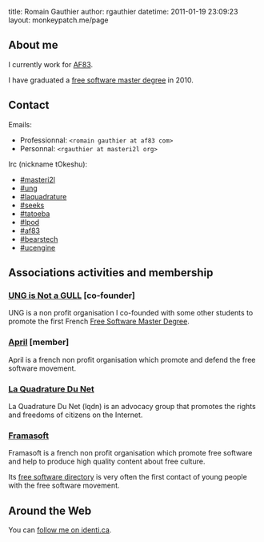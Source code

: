 title: Romain Gauthier
author: rgauthier
datetime: 2011-01-19 23:09:23
layout: monkeypatch.me/page

## About me

I currently work for [AF83](http://www.af83.com).

I have graduated a
[free software master degree](http://masteri2l.org) in 2010.

## Contact

Emails:

  - Professionnal: `<romain gauthier at af83 com>`
  - Personnal: `<rgauthier at masteri2l org>`

Irc (nickname tOkeshu):

  - [#masteri2l](irc://irc.freenode.org#masteri2l)
  - [#ung](irc://irc.freenode.org#ung)
  - [#laquadrature](irc://irc.freenode.org#laquadrature)
  - [#seeks](irc://irc.freenode.org#seeks)
  - [#tatoeba](irc://irc.freenode.org#tatoeba)
  - [#lpod](irc://irc.freenode.org#lpod)
  - [#af83](irc://irc.freenode.org#af83)
  - [#bearstech](irc://irc.freenode.org#bearstech)
  - [#ucengine](irc://irc.freenode.org#ucengine)

## Associations activities and membership

### [UNG is Not a GULL](http://masteri2l.org/ung/accueil) [co-founder]

UNG is a non profit organisation I co-founded with some other students
to promote the first French
[Free Software Master Degree](http://masteri2l.org).

### [April](http://april.org) [member]

April is a french non profit organisation which promote and defend the
free software movement.

### [La Quadrature Du Net](http://www.laquadrature.net/en/who-are-we)

La Quadrature Du Net (lqdn) is an advocacy group that promotes the
rights and freedoms of citizens on the Internet.

### [Framasoft](http://www.framasoft.net)

Framasoft is a french non profit organisation which promote free software
and help to produce high quality content about free culture.

Its [free software directory](http://framasoft.net) is very often the first contact of young people
with the free software movement.

## Around the Web

You can [follow me on identi.ca](http://identi.ca/rgauthier).
